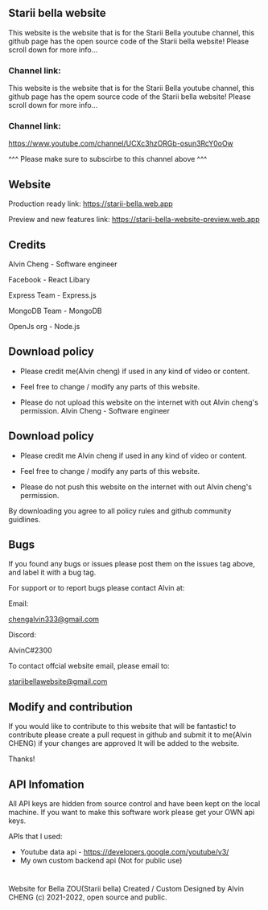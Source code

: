 ## Starii bella website

This website is the website that is for the Starii Bella youtube channel,
this github page has the open source code of the Starii bella website! Please scroll down for more info...

### Channel link:

This website is the website that is for the Starii Bella youtube channel,
this github page has the opem source code of the Starii bella website! Please scroll down for more info...

### Channel link:

https://www.youtube.com/channel/UCXc3hzORGb-osun3RcY0oOw

^^^ Please make sure to subscirbe to this channel above ^^^

## Website

Production ready link:
https://starii-bella.web.app

Preview and new features link:
https://starii-bella-website-preview.web.app

## Credits

Alvin Cheng - Software engineer

Facebook - React Libary

Express Team - Express.js

MongoDB Team - MongoDB

OpenJs org - Node.js

## Download policy

- Please credit me(Alvin cheng) if used in any kind of video or content.

- Feel free to change / modify any parts of this website.

- Please do not upload this website on the internet with out Alvin cheng's permission.
  Alvin Cheng - Software engineer

## Download policy

- Please credit me Alvin cheng if used in any kind of video or content.

- Feel free to change / modify any parts of this website.

- Please do not push this website on the internet with out Alvin cheng's permission.

By downloading you agree to all policy rules and github community guidlines.

## Bugs

If you found any bugs or issues please post them on the issues tag above, and label it with a bug tag.

For support or to report bugs please contact Alvin at:

Email:

chengalvin333@gmail.com

Discord:

AlvinC#2300

To contact offcial website email, please email to:

stariibellawebsite@gmail.com

## Modify and contribution

If you would like to contribute to this website that will be fantastic!
to contribute please create a pull request in github and submit it to me(Alvin CHENG)
if your changes are approved It will be added to the website.

Thanks!

## API Infomation

All API keys are hidden from source control and have been kept on the local machine.
If you want to make this software work please get your OWN api keys.

APIs that I used:

- Youtube data api - https://developers.google.com/youtube/v3/
- My own custom backend api (Not for public use)

#

Website for Bella ZOU(Starii bella) Created / Custom Designed by Alvin CHENG (c) 2021-2022, open source and public.
